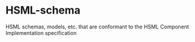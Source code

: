 # HSML-schema
HSML schemas, models, etc. that are conformant to the HSML Component Implementation specification
